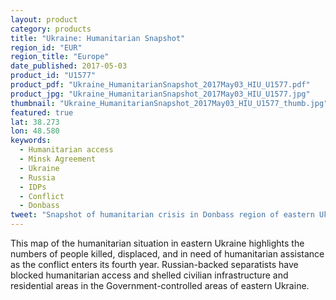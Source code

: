 ```yaml
---
layout: product
category: products
title: "Ukraine: Humanitarian Snapshot"
region_id: "EUR" 
region_title: "Europe"
date_published: 2017-05-03
product_id: "U1577"
product_pdf: "Ukraine_HumanitarianSnapshot_2017May03_HIU_U1577.pdf"
product_jpg: "Ukraine_HumanitarianSnapshot_2017May03_HIU_U1577.jpg"
thumbnail: "Ukraine_HumanitarianSnapshot_2017May03_HIU_U1577_thumb.jpg"
featured: true
lat: 38.273
lon: 48.580
keywords:
  - Humanitarian access
  - Minsk Agreement
  - Ukraine
  - Russia
  - IDPs
  - Conflict
  - Donbass
tweet: "Snapshot of humanitarian crisis in Donbass region of eastern Ukraine" 
---
```

This map of the humanitarian situation in eastern Ukraine highlights the numbers of people killed, displaced, and in need of humanitarian assistance as the conflict enters its fourth 
year. Russian-backed separatists have blocked humanitarian access and shelled civilian infrastructure and residential areas in the Government-controlled areas of eastern Ukraine.

